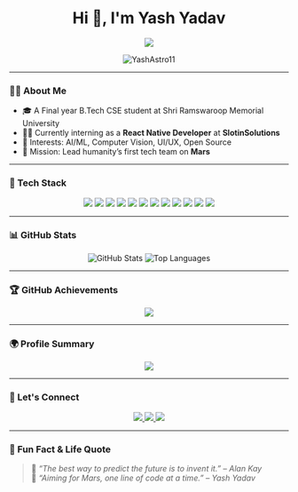 <h1 align="center">Hi 👋, I'm Yash Yadav</h1>

<p align="center">
  <img src="https://readme-typing-svg.herokuapp.com?font=Fira+Code&size=24&duration=3000&pause=1000&color=FF6F61&center=true&vCenter=true&width=460&lines=AI+%7C+Web+%7C+Mobile+Developer;CSE+Undergrad+%7C+Dreaming+of+Mars" />
</p>

<p align="center">
  <img src="https://komarev.com/ghpvc/?username=YashAstro11&label=Profile%20views&color=0e75b6&style=flat" alt="YashAstro11" />
</p>

---

### 👨‍💻 About Me
- 🎓 A Final year B.Tech CSE student at Shri Ramswaroop Memorial University  
- 🧑‍💼 Currently interning as a **React Native Developer** at **SlotinSolutions**  
- 🧠 Interests: AI/ML, Computer Vision, UI/UX, Open Source  
- 🚀 Mission: Lead humanity’s first tech team on **Mars**

---

### 🚀 Tech Stack
<p align="center">
  <img src="https://img.shields.io/badge/C-blue?style=for-the-badge&logo=c" />
  <img src="https://img.shields.io/badge/C++-blue?style=for-the-badge&logo=c%2B%2B" />
  <img src="https://img.shields.io/badge/Python-yellow?style=for-the-badge&logo=python" />
  <img src="https://img.shields.io/badge/JavaScript-black?style=for-the-badge&logo=javascript" />
  <img src="https://img.shields.io/badge/React-20232A?style=for-the-badge&logo=react" />
  <img src="https://img.shields.io/badge/ReactNative-61DAFB?style=for-the-badge&logo=react" />
  <img src="https://img.shields.io/badge/Firebase-FFCA28?style=for-the-badge&logo=firebase" />
  <img src="https://img.shields.io/badge/OpenCV-5C3EE8?style=for-the-badge&logo=opencv" />
  <img src="https://img.shields.io/badge/YOLO-red?style=for-the-badge" />
  <img src="https://img.shields.io/badge/Qt-41CD52?style=for-the-badge&logo=qt" />
  <img src="https://img.shields.io/badge/Git-black?style=for-the-badge&logo=git" />
  <img src="https://img.shields.io/badge/VSCode-blue?style=for-the-badge&logo=visualstudiocode" />
</p>

---

### 📊 GitHub Stats
<p align="center">
  <img src="https://github-readme-stats.vercel.app/api?username=YashAstro11&show_icons=true&theme=radical" alt="GitHub Stats" />
<!--   <img src="https://streak-stats.demolab.com?user=YashAstro11&theme=radical" alt="GitHub Streak" /> -->
  <img src="https://github-readme-stats.vercel.app/api/top-langs/?username=YashAstro11&layout=compact&theme=radical" alt="Top Languages" />
</p>

---

### 🏆 GitHub Achievements
<p align="center">
  <img src="https://github-profile-trophy.vercel.app/?username=YashAstro11&theme=radical&no-frame=true&no-bg=true&margin-w=4" />
</p>

---

### 🌍 Profile Summary
<p align="center">
  <img src="https://github-profile-summary-cards.vercel.app/api/cards/profile-details?username=YashAstro11&theme=radical" />
</p>

---

### 🔗 Let's Connect
<p align="center">
  <a href="https://www.linkedin.com/in/yash-yadav-145b912b8/" target="_blank">
    <img src="https://img.shields.io/badge/LinkedIn-blue?logo=linkedin&style=for-the-badge" />
  </a>
  <a href="https://github.com/YashAstro11" target="_blank">
    <img src="https://img.shields.io/badge/GitHub-black?logo=github&style=for-the-badge" />
  </a>
  <a href="https://www.instagram.com/yash_2606__/" target="_blank">
    <img src="https://img.shields.io/badge/Instagram-pink?logo=instagram&style=for-the-badge" />
  </a>
</p>

---

### 💬 Fun Fact & Life Quote
> 🧠 *“The best way to predict the future is to invent it.” – Alan Kay*  
> 🌌 *“Aiming for Mars, one line of code at a time.” – Yash Yadav*
